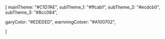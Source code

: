 [
mainTheme: "#C1D7AE",
subTheme_1: "#ffcab1",
subTheme_2: "#ecdcb0",
subTheme_3: "#8cc084",

garyColor: "#EDEDED",
warnningColoer: "#A100702",

]
